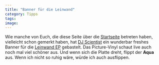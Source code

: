 ```yaml
---
title: "Banner für die Leinwand"
category: Tipps
tags: 
image: 
---
```


Wie manche von Euch, die diese Seite über die [Startseite](http://www.misantropolis.de/) betreten haben, vielleicht schon gemerkt haben, hat [DJ Scientist](http://www.myspace.com/djscientist) ein wunderbar freshes Banner für die [Leinwand EP](http://www.misantropolis.de/2006/09/fertig-gemalt/) gebastelt. Das Picture-Vinyl schaut live auch noch mal viel schöner aus. Und wenn sich die Platte dreht, flippt der **Aqua** aus. Wenn ich nicht so ruhig wäre, würde ich auch ausflippen.